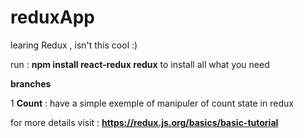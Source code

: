 # reduxApp

learing Redux , isn't this cool :)

run :  **npm install react-redux redux** to install all what you need

**branches** 

1 __Count__ : have a simple exemple of manipuler of count state in redux

for more details visit : **https://redux.js.org/basics/basic-tutorial**

